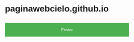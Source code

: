 # paginawebcielo.github.io
<style>
    body {
      font-family: Arial, sans-serif;
      padding: 20px;
      max-width: 400px;
      margin: 0 auto;
    }
    input {
      width: 100%;
      padding: 10px;
      margin: 5px 0;
      box-sizing: border-box;
    }
    button {
      background-color: #4CAF50;
      color: white;
      padding: 15px 20px;
      border: none;
      cursor: pointer;
      width: 100%;
      margin: 10px 0;
    }
    button:hover {
      background-color: #45a049;
    }
    .mensagem-erro, .mensagem-sucesso {
      text-align: center;
      margin-top: 10px;
    }
    .mensagem-erro {
      color: red;
    }
    .mensagem-sucesso {
      color: green;
    }
    .example {
      font-size: 0.8em;
      color: #888;
    }
</style>
<script>
  //var obj = {pDouble: 1.99, pString: 'parâmetros', pInt: 2, pBoolean: true}
  //var str = JSON.stringify(obj);

  function enviarDados() {
      /*var cardBrandCode = document.getElementById('cardBrandCode').value;
      var authorizationCode = document.getElementById('authorizationCode').value;
      var nsu = document.getElementById('nsu').value;
      var truncatedCardNumber = document.getElementById('truncatedCardNumber').value;
      var authorizationDate = document.getElementById('authorizationDate').value;
      var paymentTypeCode = document.getElementById('paymentTypeCode').value;
      var grossAmount = document.getElementById('grossAmount').value;
      var saleMerchant = document.getElementById('saleMerchant').value;
      var mensagemErro = document.getElementById('mensagemErro');
      var mensagemSucesso = document.getElementById('mensagemSucesso');

      if (cardBrandCode && authorizationCode && nsu && truncatedCardNumber && authorizationDate && paymentTypeCode && grossAmount && saleMerchant) {
        // Todos os campos preenchidos, pode prosseguir com o envio dos dados
        mensagemSucesso.textContent = 'Dados enviados com sucesso!';
        mensagemErro.textContent = '';

        // Montar os parâmetros em formato JSON
        var params = {
          cardBrandCode: cardBrandCode,
          authorizationCode: authorizationCode,
          nsu: nsu,
          truncatedCardNumber: truncatedCardNumber,
          authorizationDate: authorizationDate,
          paymentTypeCode: paymentTypeCode,
          grossAmount: grossAmount,
          saleMerchant: saleMerchant
        };*/

        var params2 = {
          finalityId: null,
          startNewShare: true,
          flowId: null,
          URLOrigin: "https://jisellecielo.github.io/retorno.github.io/?origin=web"
        };

        // Converter o objeto em uma string JSON
        //var params = JSON.stringify(params);
        var GENERIC_FLOW_PARAMS = JSON.stringify(params2);

        // Chamar a função navigateToNativeFlow
        native.navigateToNativeFlow("APP_ANDROID_OPENFINANCE", GENERIC_FLOW_PARAMS, true);
      /*} else {
        // Caso algum campo não esteja preenchido, exibe uma mensagem de erro
        mensagemErro.textContent = 'Por favor, preencha todos os campos!';
        mensagemSucesso.textContent = '';
      }*/
    }
  
</script>


<body>
 <!-- <h1>Dados da Transação</h1>
  <label for="cardBrandCode">Card Brand Code: <span class="example"> (Exemplo: 3)</span></label>
  <input type="text" id="cardBrandCode"><br>
  <label for="authorizationCode">Authorization Code: <span class="example"> (Exemplo: 811780)</span></label>
  <input type="text" id="authorizationCode"><br>
  <label for="nsu">NSU: <span class="example"> (Exemplo: 167700)</span></label>
  <input type="text" id="nsu"><br>
  <label for="truncatedCardNumber">Truncated Card Number: <span class="example"> (Exemplo: 3005)</span></label>
  <input type="text" id="truncatedCardNumber"><br>
  <label for="authorizationDate">Authorization Date: <span class="example"> (Exemplo: 2024-08-09)</span></label>
  <input type="text" id="authorizationDate"><br>
  <label for="paymentTypeCode">Payment Type Code: <span class="example"> (Exemplo: 52)</span></label>
  <input type="text" id="paymentTypeCode"><br>
  <label for="grossAmount">Gross Amount: <span class="example"> (Exemplo: 55.0)</span></label>
  <input type="text" id="grossAmount"><br>
  <label for="saleMerchant">Sale Merchant: <span class="example"> (Exemplo: 2121212112)</span></label>
  <input type="text" id="saleMerchant"><br>-->
  <button onclick="enviarDados()">Enviar</button><p class="mensagem-erro" id="mensagemErro"></p><p class="mensagem-sucesso" id="mensagemSucesso"></p>
</body>
<!--<button style="background-color: yellow;" type="button" onclick="native.navigateToNativeFlow('APP_ANDROID_PIX', null, false);">Abrir tela nativa sem parâmetros</button><br/>
<button style="background-color: lightblue;" type="button" onclick="native.navigateToNativeFlow('APP_ANDROID_PIX', str, true);">Abrir tela nativa com parâmetros</button><br/>-->

